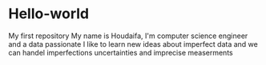 # Hello-world
My first repository 
My name is Houdaifa, I'm computer science engineer and a data passionate
I like to learn new ideas about imperfect data and we can handel imperfections 
uncertainties and imprecise measerments 
